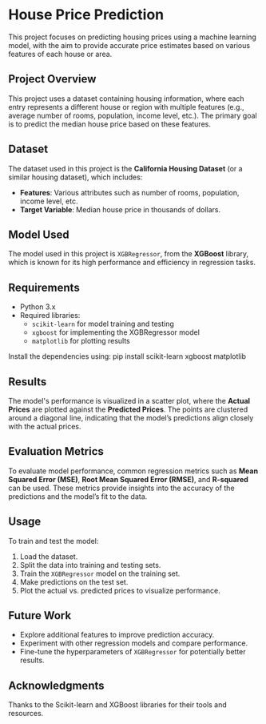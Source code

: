 # House Price Prediction

This project focuses on predicting housing prices using a machine learning model, with the aim to provide accurate price estimates based on various features of each house or area.

## Project Overview

This project uses a dataset containing housing information, where each entry represents a different house or region with multiple features (e.g., average number of rooms, population, income level, etc.). The primary goal is to predict the median house price based on these features.

## Dataset

The dataset used in this project is the **California Housing Dataset** (or a similar housing dataset), which includes:
- **Features**: Various attributes such as number of rooms, population, income level, etc.
- **Target Variable**: Median house price in thousands of dollars.

## Model Used

The model used in this project is `XGBRegressor`, from the **XGBoost** library, which is known for its high performance and efficiency in regression tasks.

## Requirements

- Python 3.x
- Required libraries:
  - `scikit-learn` for model training and testing
  - `xgboost` for implementing the XGBRegressor model
  - `matplotlib` for plotting results

Install the dependencies using:
pip install scikit-learn xgboost matplotlib

## Results

The model's performance is visualized in a scatter plot, where the **Actual Prices** are plotted against the **Predicted Prices**. The points are clustered around a diagonal line, indicating that the model’s predictions align closely with the actual prices.

## Evaluation Metrics

To evaluate model performance, common regression metrics such as **Mean Squared Error (MSE)**, **Root Mean Squared Error (RMSE)**, and **R-squared** can be used. These metrics provide insights into the accuracy of the predictions and the model’s fit to the data.

## Usage

To train and test the model:

1. Load the dataset.
2. Split the data into training and testing sets.
3. Train the `XGBRegressor` model on the training set.
4. Make predictions on the test set.
5. Plot the actual vs. predicted prices to visualize performance.

## Future Work

- Explore additional features to improve prediction accuracy.
- Experiment with other regression models and compare performance.
- Fine-tune the hyperparameters of `XGBRegressor` for potentially better results.

## Acknowledgments

Thanks to the Scikit-learn and XGBoost libraries for their tools and resources.

